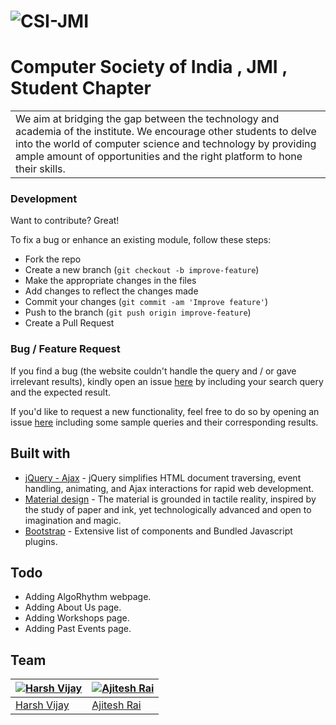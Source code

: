 # ![CSI-JMI](http://csi-jmi.com/assets/img/matrix.png)
# Computer Society of India , JMI , Student Chapter  
<table>
<tr>
<td>
We aim at bridging the gap between the technology and academia of the institute. We encourage other students to delve into the world of computer science and technology by providing ample amount of opportunities and the right platform to hone their skills.
</td>
</tr>
</table>

### Development
Want to contribute? Great!

To fix a bug or enhance an existing module, follow these steps:

- Fork the repo
- Create a new branch (`git checkout -b improve-feature`)
- Make the appropriate changes in the files
- Add changes to reflect the changes made
- Commit your changes (`git commit -am 'Improve feature'`)
- Push to the branch (`git push origin improve-feature`)
- Create a Pull Request 

### Bug / Feature Request

If you find a bug (the website couldn't handle the query and / or gave irrelevant results), kindly open an issue [here](https://github.com/JMI-CSI/jmi-csi.github.io/issues/new) by including your search query and the expected result.

If you'd like to request a new functionality, feel free to do so by opening an issue [here](https://github.com/JMI-CSI/jmi-csi.github.io/issues/new) including some sample queries and their corresponding results.


## Built with 

- [jQuery - Ajax](http://www.w3schools.com/jquery/jquery_ref_ajax.asp) - jQuery simplifies HTML document traversing, event handling, animating, and Ajax interactions for rapid web development.
- [Material design](https://material.io/guidelines) - The material is grounded in tactile reality, inspired by the study of paper and ink, yet technologically advanced and open to imagination and magic.
- [Bootstrap](http://getbootstrap.com/) - Extensive list of components and  Bundled Javascript plugins.

## Todo
- Adding AlgoRhythm webpage.
- Adding About Us page.
- Adding Workshops page.
- Adding Past Events page.

## Team

[![Harsh Vijay](https://avatars1.githubusercontent.com/u/12688534?v=3&s=144)](https://github.com/iharsh234)  | [![Ajitesh Rai](https://avatars2.githubusercontent.com/u/16607284?v=3&s=144)](https://github.com/ajiteshr7)
---|---
[Harsh Vijay ](https://github.com/iharsh234) |[Ajitesh Rai](https://github.com/ajiteshr7)

